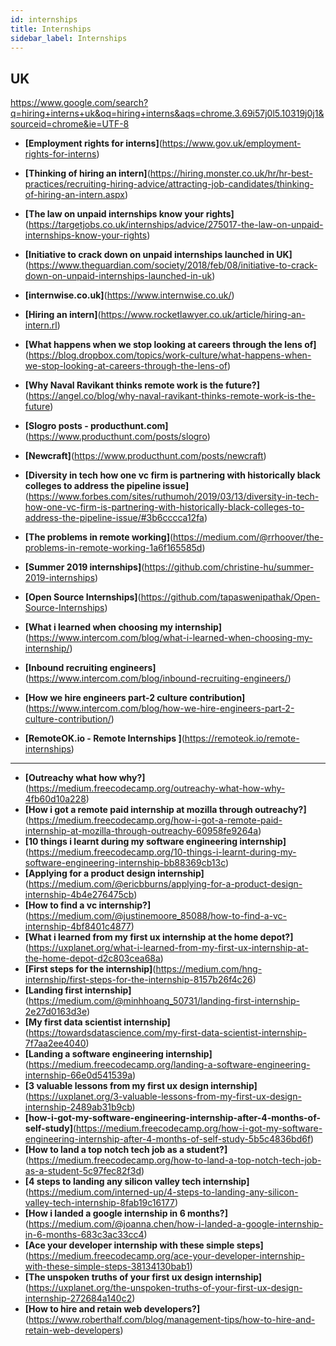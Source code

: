 ```yaml
---
id: internships
title: Internships
sidebar_label: Internships
---
```


## UK

https://www.google.com/search?q=hiring+interns+uk&oq=hiring+interns&aqs=chrome.3.69i57j0l5.10319j0j1&sourceid=chrome&ie=UTF-8

- **[Employment rights for interns]**(https://www.gov.uk/employment-rights-for-interns)
- **[Thinking of hiring an intern]**(https://hiring.monster.co.uk/hr/hr-best-practices/recruiting-hiring-advice/attracting-job-candidates/thinking-of-hiring-an-intern.aspx)
- **[The law on unpaid internships know your rights]**(https://targetjobs.co.uk/internships/advice/275017-the-law-on-unpaid-internships-know-your-rights)
- **[Initiative to crack down on unpaid internships launched in UK]**(https://www.theguardian.com/society/2018/feb/08/initiative-to-crack-down-on-unpaid-internships-launched-in-uk)
- **[internwise.co.uk]**(https://www.internwise.co.uk/)
- **[Hiring an intern]**(https://www.rocketlawyer.co.uk/article/hiring-an-intern.rl)
- **[What happens when we stop looking at careers through the lens of]**(https://blog.dropbox.com/topics/work-culture/what-happens-when-we-stop-looking-at-careers-through-the-lens-of)
- **[Why Naval Ravikant thinks remote work is the future?]**(https://angel.co/blog/why-naval-ravikant-thinks-remote-work-is-the-future)

- **[Slogro posts - producthunt.com]**(https://www.producthunt.com/posts/slogro)
- **[Newcraft]**(https://www.producthunt.com/posts/newcraft)
- **[Diversity in tech how one vc firm is partnering with historically black colleges to address the pipeline issue]**(https://www.forbes.com/sites/ruthumoh/2019/03/13/diversity-in-tech-how-one-vc-firm-is-partnering-with-historically-black-colleges-to-address-the-pipeline-issue/#3b6cccca12fa)
- **[The problems in remote working]**(https://medium.com/@rrhoover/the-problems-in-remote-working-1a6f165585d)
- **[Summer 2019 internships]**(https://github.com/christine-hu/summer-2019-internships)
- **[Open Source Internships]**(https://github.com/tapaswenipathak/Open-Source-Internships)

- **[What i learned when choosing my internship]**(https://www.intercom.com/blog/what-i-learned-when-choosing-my-internship/)
- **[Inbound recruiting engineers]**(https://www.intercom.com/blog/inbound-recruiting-engineers/)
- **[How we hire engineers part-2 culture contribution]**(https://www.intercom.com/blog/how-we-hire-engineers-part-2-culture-contribution/)


- **[RemoteOK.io - Remote Internships ]**(https://remoteok.io/remote-internships)


-----------
- **[Outreachy what how why?]**(https://medium.freecodecamp.org/outreachy-what-how-why-4fb60d10a228)
- **[How i got a remote paid internship at mozilla through outreachy?]**(https://medium.freecodecamp.org/how-i-got-a-remote-paid-internship-at-mozilla-through-outreachy-60958fe9264a)
- **[10 things i learnt during my software engineering internship]**(https://medium.freecodecamp.org/10-things-i-learnt-during-my-software-engineering-internship-bb88369cb13c)
- **[Applying for a product design internship]**(https://medium.com/@ericbburns/applying-for-a-product-design-internship-4b4e276475cb)
- **[How to find a vc internship?]**(https://medium.com/@justinemoore_85088/how-to-find-a-vc-internship-4bf8401c4877)
- **[What i learned from my first ux internship at the home depot?]**(https://uxplanet.org/what-i-learned-from-my-first-ux-internship-at-the-home-depot-d2c803cea68a)
- **[First steps for the internship]**(https://medium.com/hng-internship/first-steps-for-the-internship-8157b26f4c26)
- **[Landing first internship]**(https://medium.com/@minhhoang_50731/landing-first-internship-2e27d0163d3e)
- **[My first data scientist internship]**(https://towardsdatascience.com/my-first-data-scientist-internship-7f7aa2ee4040)
- **[Landing a software engineering internship]**(https://medium.freecodecamp.org/landing-a-software-engineering-internship-66e0d541539a)
- **[3 valuable lessons from my first ux design internship]**(https://uxplanet.org/3-valuable-lessons-from-my-first-ux-design-internship-2489ab31b9cb)
- **[how-i-got-my-software-engineering-internship-after-4-months-of-self-study]**(https://medium.freecodecamp.org/how-i-got-my-software-engineering-internship-after-4-months-of-self-study-5b5c4836bd6f)
- **[How to land a top notch tech job as a student?]**(https://medium.freecodecamp.org/how-to-land-a-top-notch-tech-job-as-a-student-5c97fec82f3d)
- **[4 steps to landing any silicon valley tech internship]**(https://medium.com/interned-up/4-steps-to-landing-any-silicon-valley-tech-internship-8fab19c16177)
- **[How i landed a google internship in 6 months?]**(https://medium.com/@joanna.chen/how-i-landed-a-google-internship-in-6-months-683c3ac33cc4)
- **[Ace your developer internship with these simple steps]**(https://medium.freecodecamp.org/ace-your-developer-internship-with-these-simple-steps-38134130bab1)
- **[The unspoken truths of your first ux design internship]**(https://uxplanet.org/the-unspoken-truths-of-your-first-ux-design-internship-272684a140c2)
- **[How to hire and retain web developers?]**(https://www.roberthalf.com/blog/management-tips/how-to-hire-and-retain-web-developers)


